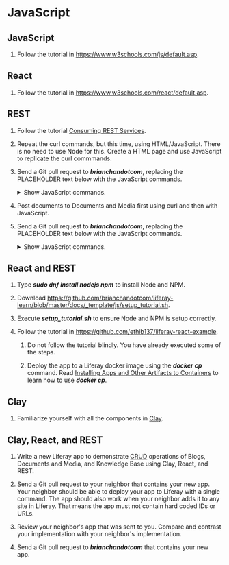 # JavaScript

## JavaScript

1. Follow the tutorial in https://www.w3schools.com/js/default.asp.

## React

1. Follow the tutorial in https://www.w3schools.com/react/default.asp.

## REST

1. Follow the tutorial [Consuming REST Services](https://learn.liferay.com/dxp/7.x/en/headless-delivery/consuming-apis/consuming-rest-services.html).

1. Repeat the curl commands, but this time, using HTML/JavaScript. There is no need to use Node for this. Create a HTML page and use JavaScript to replicate the curl commmands.

1. Send a Git pull request to ***brianchandotcom***, replacing the PLACEHOLDER text below with the JavaScript commands.

	<details>
		<summary>Show JavaScript commands.</summary>

		PLACEHOLDER
	</details>

1. Post documents to Documents and Media first using curl and then with JavaScript.

1. Send a Git pull request to ***brianchandotcom***, replacing the PLACEHOLDER text below with the JavaScript commands.

	<details>
		<summary>Show JavaScript commands.</summary>

		PLACEHOLDER
	</details>

## React and REST

1. Type ***sudo dnf install nodejs npm*** to install Node and NPM.

1. Download https://github.com/brianchandotcom/liferay-learn/blob/master/docs/_template/js/setup_tutorial.sh.

1. Execute ***setup_tutorial.sh*** to ensure Node and NPM is setup correctly.

1. Follow the tutorial in https://github.com/ethib137/liferay-react-example.

	1. Do not follow the tutorial blindly. You have already executed some of the steps.

	1. Deploy the app to a Liferay docker image using the ***docker cp*** command. Read [Installing Apps and Other Artifacts to Containers](https://learn.liferay.com/dxp/7.x/en/installation-and-upgrades/installing-liferay/using-liferay-docker-images/installing-apps-and-other-artifacts-to-containers.html) to learn how to use ***docker cp***.

## Clay

1. Familiarize yourself with all the components in [Clay](https://clayui.com/docs/components/index.html).

## Clay, React, and REST

1. Write a new Liferay app to demonstrate [CRUD](https://en.wikipedia.org/wiki/Create,_read,_update_and_delete) operations of Blogs, Documents and Media, and Knowledge Base using Clay, React, and REST.

1. Send a Git pull request to your neighbor that contains your new app. Your neighbor should be able to deploy your app to Liferay with a single command. The app should also work when your neighbor adds it to any site in Liferay. That means the app must not contain hard coded IDs or URLs.

1. Review your neighbor's app that was sent to you. Compare and contrast your implementation with your neighbor's implementation.

1. Send a Git pull request to ***brianchandotcom*** that contains your new app.